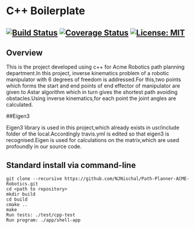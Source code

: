 # C++ Boilerplate
[![Build Status](https://travis-ci.org/NJNischal/Path-Planner-ACME-Robotics.svg?branch=iteration_development)](https://travis-ci.org/NJNischal/Path-Planner-ACME-Robotics)
[![Coverage Status](https://coveralls.io/repos/github/NJNischal/Path-Planner-ACME-Robotics/badge.svg?branch=iteration_development)](https://coveralls.io/github/NJNischal/Path-Planner-ACME-Robotics?branch=master)
[![License: MIT](https://img.shields.io/badge/License-MIT-yellow.svg)](https://opensource.org/licenses/MIT)
---

## Overview

This is the project  developed using c++ for Acme Robotics path planning department.In this project, inverse kinematics problem of a robotic manipulator with 6 degrees of freedom is addressed.For this,two points which forms the start and end points of end effector of manipulator are given to Astar algorithm which in turn gives the shortest path avoiding obstacles.Using inverse kinematics,for each point the joint angles are calculated.

##Eigen3

Eigen3 library is used in this project,which already exists in usr/include folder of the local.Accordingly travis.yml is edited so that eigen3 is recognised.Eigen is used for calculations on the matrix,which are used profoundly in our source code.

## Standard install via command-line
```
git clone --recursive https://github.com/NJNischal/Path-Planner-ACME-Robotics.git
cd <path to repository>
mkdir build
cd build
cmake ..
make
Run tests: ./test/cpp-test
Run program: ./app/shell-app
```



